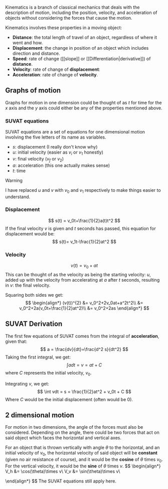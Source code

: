 Kinematics is a branch of classical mechanics that deals with the description of motion, including the position, velocity, and acceleration of objects without considering the forces that cause the motion. 

Kinematics involves these properties in a moving object:
* **Distance**: the total length of travel of an object, regardless of where it went and how.
* **Displacement**: the change in position of an object which includes direction and distance.
* **Speed**: rate of change ([[slope]] or [[Differentiation|derivative]]) of **distance**.
* **Velocity**: rate of change of **displacement**:
* **Acceleration**: rate of change of **velocity**.
## Graphs of motion
Graphs for motion in one dimension could be thought of as $t$ for time for the $x$ axis and the $y$ axis could either be any of the properties mentioned above.
### SUVAT equations
SUVAT equations are a set of equations for one dimensional motion involving the five letters of its name as variables.
* $s$: displacement (I really don't know why)
* $u$: initial velocity (easier as $v_i$ or $v_1$ honestly)
* $v$: final velocity ($v_f$ or $v_2$)
* $a$: acceleration (this one actually makes sense)
* $t$: time

>[!warning]
>I have replaced $u$ and $v$ with $v_0$ and $v_1$ respectively to make things easier to understand.
### Displacement
$$
s(t) = v_0t+\frac{1}{2}a(t)t^2
$$
If the final velocity $v$ is given and $t$ seconds has passed, this equation for displacement would be:
$$
s(t)= v_1t-\frac{1}{2}at^2
$$
### Velocity
$$
v(t)=v_0+at
$$
This can be thought of as the velocity as being the starting velocity: $u$, added up with the velocity from accelerating at $a$ after $t$ seconds, resulting in $v$: the final velocity.

Squaring both sides we get:
$$
\begin{align*}
(v(t))^{2} &= v_0^2+2v_0at+a^2t^2\\
&= v_0^2+2a(v_0t+\frac{1}{2}at^2)\\
&= v_0^2+2as
\end{align*}
$$
## SUVAT Derivation
The first few equations of SUVAT comes from the integral of **acceleration**, given that:
$$
a = \frac{dv}{dt}=\frac{d^2 s}{dt^2}
$$
Taking the first integral, we get:
$$
\int adt = v = at + C
$$
where $C$ represents the initial velocity, $v_0$.

Integrating $v$, we get:
$$
\int vdt = s = \frac{1}{2}at^2 + v_0t + C
$$
Where $C$ would be the initial displacement (often would be $0$).
## 2 dimensional motion
For motion in two dimensions, the angle of the forces must also be considered. Depending on the angle, there could be two forces that act on said object which faces the horizontal and vertical axes.

For an object that is thrown vertically with angle $\theta$ to the horizontal, and an initial velocity of $v_0$, the horizontal velocity of said object will be **constant** (given no air resistance of course), and it would be the **cosine** of $\theta$ times $v_0$. For the vertical velocity, it would be the **sine** of $\theta$ times $v$.
$$
\begin{align*}
V_h &= \cos(\theta)\times v\\
V_v &= \sin(\theta)\times v\\

\end{align*}
$$
The SUVAT equations still apply here.